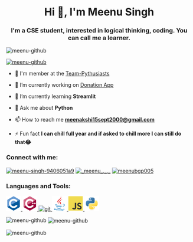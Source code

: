 <h1 align="center">Hi 👋, I'm Meenu Singh</h1>
<h3 align="center">I'm a CSE student, interested in logical thinking, coding. You can call me a learner.</h3>

<p align="left"> <img src="https://komarev.com/ghpvc/?username=meenu-github&label=Profile%20views&color=0e75b6&style=flat" alt="meenu-github" /> </p>

<p align="left"> <a href="https://github.com/ryo-ma/github-profile-trophy"><img src="https://github-profile-trophy.vercel.app/?username=meenu-github" alt="meenu-github" /></a> </p>

- 👀 I'm member at the [Team-Pythusiasts](https://github.com/Team-Pythusiasts)

- 🔭 I’m currently working on [Donation App](https://github.com/Meenu-github/donationApp)

- 🌱 I’m currently learning **Streamlit**

- 💬 Ask me about **Python**

- 📫 How to reach me **meenakshi15sept2000@gmail.com**

- ⚡ Fun fact **I can chill full year and if asked to chill more I can still do that😂**

<h3 align="left">Connect with me:</h3>
<p align="left">
<a href="https://linkedin.com/in/meenu-singh-9406051a9" target="blank"><img align="center" src="https://raw.githubusercontent.com/rahuldkjain/github-profile-readme-generator/master/src/images/icons/Social/linked-in-alt.svg" alt="meenu-singh-9406051a9" height="30" width="40" /></a>
<a href="https://instagram.com/_meenu_._._" target="blank"><img align="center" src="https://raw.githubusercontent.com/rahuldkjain/github-profile-readme-generator/master/src/images/icons/Social/instagram.svg" alt="_meenu_._._" height="30" width="40" /></a>
<a href="https://www.hackerrank.com/meenubgp005" target="blank"><img align="center" src="https://raw.githubusercontent.com/rahuldkjain/github-profile-readme-generator/master/src/images/icons/Social/hackerrank.svg" alt="meenubgp005" height="30" width="40" /></a>
</p>

<h3 align="left">Languages and Tools:</h3>
<p align="left"> <a href="https://www.cprogramming.com/" target="_blank"> <img src="https://raw.githubusercontent.com/devicons/devicon/master/icons/c/c-original.svg" alt="c" width="40" height="40"/> </a> <a href="https://www.w3schools.com/cpp/" target="_blank"> <img src="https://raw.githubusercontent.com/devicons/devicon/master/icons/cplusplus/cplusplus-original.svg" alt="cplusplus" width="40" height="40"/> </a> <a href="https://git-scm.com/" target="_blank"> <img src="https://www.vectorlogo.zone/logos/git-scm/git-scm-icon.svg" alt="git" width="40" height="40"/> </a> <a href="https://www.java.com" target="_blank"> <img src="https://raw.githubusercontent.com/devicons/devicon/master/icons/java/java-original.svg" alt="java" width="40" height="40"/> </a> <a href="https://developer.mozilla.org/en-US/docs/Web/JavaScript" target="_blank"> <img src="https://raw.githubusercontent.com/devicons/devicon/master/icons/javascript/javascript-original.svg" alt="javascript" width="40" height="40"/> </a> <a href="https://www.python.org" target="_blank"> <img src="https://raw.githubusercontent.com/devicons/devicon/master/icons/python/python-original.svg" alt="python" width="40" height="40"/> </a> </p>

<p><img align="left" src="https://github-readme-stats.vercel.app/api/top-langs?username=meenu-github&show_icons=true&locale=en&layout=compact" alt="meenu-github" /></p>

<p>&nbsp;<img align="center" src="https://github-readme-stats.vercel.app/api?username=meenu-github&show_icons=true&locale=en" alt="meenu-github" /></p>

<p><img align="center" src="https://github-readme-streak-stats.herokuapp.com/?user=meenu-github&" alt="meenu-github" /></p>

